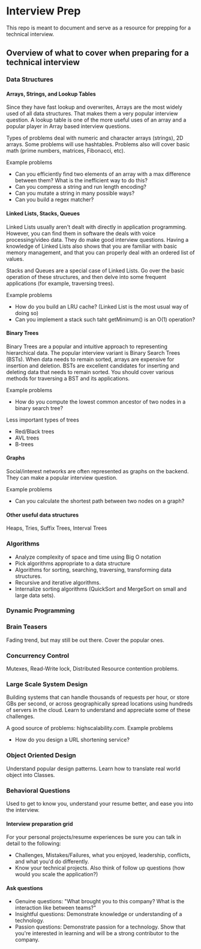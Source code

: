 # Interview Prep

This repo is meant to document and serve as a resource for prepping for a technical interview.

## Overview of what to cover when preparing for a technical interview

### Data Structures

#### Arrays, Strings, and Lookup Tables

Since they have fast lookup and overwrites, Arrays are the most widely used of all data structures. That makes them a very popular interview question. A lookup table is one of the more useful uses of an array and a popular player in Array based interview questions.

Types of problems deal with numeric and character arrays (strings), 2D arrays. Some problems will use hashtables. Problems also will cover basic math (prime numbers, matrices, Fibonacci, etc).

Example problems

- Can you efficiently find two elements of an array with a max difference between them? What is the inefficient way to do this?
- Can you compress a string and run length encoding?
- Can you mutate a string in many possible ways?
- Can you build a regex matcher?

#### Linked Lists, Stacks, Queues

Linked Lists usually aren't dealt with directly in application programming. However, you can find them in software the deals with voice processing/video data. They do make good interview questions. Having a knowledge of Linked Lists also shows that you are familiar with basic memory management, and that you can properly deal with an ordered list of values.

Stacks and Queues are a special case of Linked Lists. Go over the basic operation of these structures, and then delve into some frequent applications (for example, traversing trees).

Example problems

- How do you build an LRU cache? (Linked List is the most usual way of doing so)
- Can you implement a stack such taht getMinimum() is an O(1) operation?

#### Binary Trees

Binary Trees are a popular and intuitive approach to representing hierarchical data. The popular interview variant is Binary Search Trees (BSTs). When data needs to remain sorted, arrays are expensive for insertion and deletion. BSTs are excellent candidates for inserting and deleting data that needs to remain sorted. You should cover various methods for traversing a BST and its applications.

Example problems

- How do you compute the lowest common ancestor of two nodes in a binary search tree?

Less important types of trees

- Red/Black trees
- AVL trees
- B-trees

#### Graphs

Social/interest networks are often represented as graphs on the backend. They can make a popular interview question.

Example problems

- Can you calculate the shortest path between two nodes on a graph?

#### Other useful data structures

Heaps, Tries, Suffix Trees, Interval Trees

### Algorithms

- Analyze complexity of space and time using Big O notation
- Pick algorithms appropriate to a data structure
- Algorithms for sorting, searching, traversing, transforming data structures. 
- Recursive and iterative algorithms.
- Internalize sorting algorithms (QuickSort and MergeSort on small and large data sets).

### Dynamic Programming

### Brain Teasers

Fading trend, but may still be out there. Cover the popular ones.

### Concurrency Control

Mutexes, Read-Write lock, Distributed Resource contention problems.

### Large Scale System Design

Building systems that can handle thousands of requests per hour, or store GBs per second, or across geographically spread locations using hundreds of servers in the cloud. Learn to understand and appreciate some of these challenges.

A good source of problems: highscalability.com. 
Example problems

- How do you design a URL shortening service?

### Object Oriented Design

Understand popular design patterns. Learn how to translate real world object into Classes. 

### Behavioral Questions

Used to get to know you, understand your resume better, and ease you into the interview.

#### Interview preparation grid

For your personal projects/resume experiences be sure you can talk in detail to the following:

- Challenges, Mistakes/Failures, what you enjoyed, leadership, conflicts, and what you'd do differently.
- Know your technical projects. Also think of follow up questions (how would you scale the application?)

#### Ask questions

- Genuine questions: "What brought you to this company? What is the interaction like between teams?"
- Insightful questions: Demonstrate knowledge or understanding of a technology.
- Passion questions: Demonstrate passion for a technology. Show that you're interested in learning and will be a strong contributor to the company.







